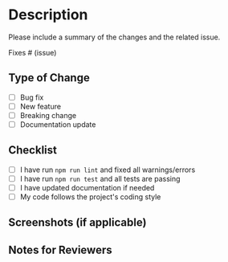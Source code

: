 # Description
Please include a summary of the changes and the related issue.  

Fixes # (issue)

## Type of Change
- [ ] Bug fix
- [ ] New feature
- [ ] Breaking change
- [ ] Documentation update

## Checklist
- [ ] I have run `npm run lint` and fixed all warnings/errors
- [ ] I have run `npm run test` and all tests are passing
- [ ] I have updated documentation if needed
- [ ] My code follows the project's coding style

## Screenshots (if applicable)

## Notes for Reviewers